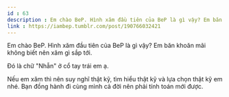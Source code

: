 ```yaml
---
id : 63
description : Em chào BeP. Hình xăm đầu tiên của BeP là gì vậy? Em băn khoăn mãi không biết nên xăm gì sắp tới.
link : https://iambep.tumblr.com/post/190766032421
---
```


Em chào BeP. Hình xăm đầu tiên của BeP là gì vậy? Em băn khoăn mãi không
biết nên xăm gì sắp tới.

Đó là chữ "Nhẫn" ở cổ tay trái em ạ.

Nếu em xăm thì nên suy nghĩ thật kỹ, tìm hiểu thật kỹ và lựa chọn thật kỹ
em nhé. Bạn đồng hành đi cùng mình cả đời nên phải tính toán mới được.